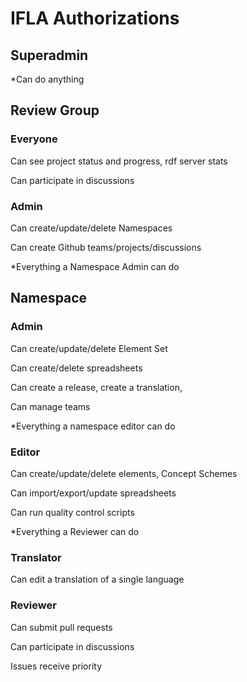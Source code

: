 # IFLA Authorizations

## Superadmin

*Can do anything 

## Review Group

### Everyone 

Can see project status and progress, rdf server stats

Can participate in discussions

### Admin

Can create/update/delete Namespaces

Can create Github teams/projects/discussions

*Everything a Namespace Admin can do

## Namespace

### Admin 

Can create/update/delete Element Set

Can create/delete spreadsheets

Can create a release, create a translation,

Can manage teams

*Everything a namespace editor can do

### Editor

Can create/update/delete elements, Concept Schemes

Can import/export/update spreadsheets

Can run quality control scripts

*Everything a Reviewer can do

### Translator

Can edit a translation of a single language

### Reviewer

Can submit pull requests

Can participate in discussions

Issues receive priority



